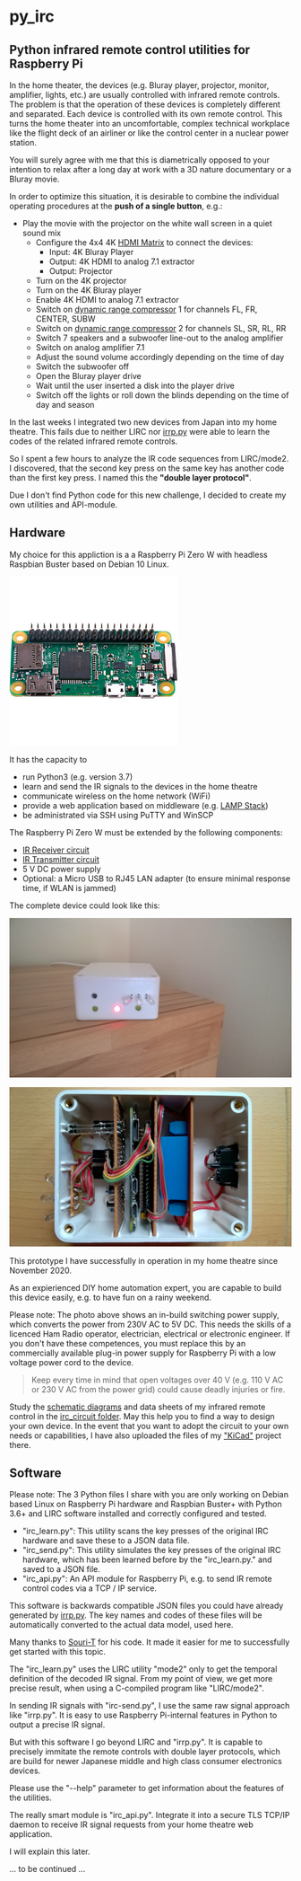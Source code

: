 # py_irc
## Python infrared remote control utilities for Raspberry Pi ##

In the home theater, the devices (e.g. Bluray player, projector, monitor, amplifier, lights, etc.) are usually controlled with infrared remote controls. The problem is that the operation of these devices is completely different and separated. Each device is controlled with its own remote control. This turns the home theater into an uncomfortable, complex technical workplace like the flight deck of an airliner or like the control center in a nuclear power station.

You will surely agree with me that this is diametrically opposed to your intention to relax after a long day at work with a 3D nature documentary or a Bluray movie.

In order to optimize this situation, it is desirable to combine the individual operating procedures at the **push of a single button**, e.g.:
 * Play the movie with the projector on the white wall screen in a quiet sound mix
   * Configure the 4x4 4K [HDMI Matrix](images/hdmi_2.0_4k_matrix_4x4.jpg) to connect the devices:
     * Input: 4K Bluray Player
     * Output: 4K HDMI to analog 7.1 extractor
     * Output: Projector
   * Turn on the 4K projector
   * Turn on the 4K Bluray player
   * Enable 4K HDMI to analog 7.1 extractor
   * Switch on [dynamic range compressor](https://en.wikipedia.org/wiki/Dynamic_range_compression) 1 for channels FL, FR, CENTER, SUBW
   * Switch on [dynamic range compressor](https://en.wikipedia.org/wiki/Dynamic_range_compression) 2 for channels SL, SR, RL, RR
   * Switch 7 speakers and a subwoofer line-out to the analog amplifier
   * Switch on analog amplifier 7.1
   * Adjust the sound volume accordingly depending on the time of day
   * Switch the subwoofer off
   * Open the Bluray player drive
   * Wait until the user inserted a disk into the player drive 
   * Switch off the lights or roll down the blinds depending on the time of day and season

In the last weeks I integrated two new devices from Japan into my home theatre. This fails due to neither LIRC nor [irrp.py](https://github.com/souri-t/RemoteControl-RPI/blob/master/remote/bin/irrp) were able to learn the codes of the related infrared remote controls. 

So I spent a few hours to analyze the IR code sequences from LIRC/mode2. I discovered, that the second key press on the same key has another code than the first key press. I named this the **"double layer protocol"**.

Due I don't find Python code for this new challenge, I decided to create my own utilities and API-module.

## Hardware ##

My choice for this appliction is a a Raspberry Pi Zero W with headless Raspbian Buster based on Debian 10 Linux. 

![Raspberry Pi Zero WH](images/rpi_zero_w.jpg)

It has the capacity to 
  * run Python3 (e.g. version 3.7)
  * learn and send the IR signals to the devices in the home theatre
  * communicate wireless on the home network (WiFi)
  * provide a web application based on middleware (e.g. [LAMP Stack](https://www.linuxbabe.com/debian/install-lamp-stack-debian-10-buster))
  * be administrated via SSH using PuTTY and WinSCP

The Raspberry Pi Zero W must be extended by the following components:
  * [IR Receiver circuit](irc_circuit/irc_circuit.pdf)
  * [IR Transmitter circuit](irc_circuit/irc_circuit.pdf)
  * 5 V DC power supply
  * Optional: a Micro USB to RJ45 LAN adapter (to ensure minimal response time, if WLAN is jammed)

The complete device could look like this:

![Infrared Remote Control outside](images/rpi_irc_1.png)

![Infrared Remote Control inside](images/rpi_irc_2.png)

This prototype I have successfully in operation in my home theatre since November 2020.

As an expierienced DIY home automation expert, you are capable to build this device easily, e.g. to have fun on a rainy weekend.

Please note:
The photo above shows an in-build switching power supply, which converts the power from 230V AC to 5V DC. This needs the skills of a licenced Ham Radio operator, electrician, electrical or electronic engineer. If you don't have these competences, you must replace this by an commercially available plug-in power supply for Raspberry Pi with a low voltage power cord to the device. 

> Keep every time in mind that open voltages over 40 V (e.g. 110 V AC or 230 V AC from the power grid) could cause deadly injuries or fire.

Study the [schematic diagrams](irc_circuit/irc_circuit.pdf) and data sheets of my infrared remote control in the [irc_circuit folder](irc_circuit).
May this help you to find a way to design your own device. In the event that you want to adopt the circuit to your own needs or capabilities, I have also uploaded the files of my ["KiCad"](https://www.kicad.org/) project there.

## Software ##

Please note: The 3 Python files I share with you are only working on Debian based Linux on Raspberry Pi hardware and Raspbian Buster+ with Python 3.6+ and LIRC software installed and correctly configured and tested.

  * "irc_learn.py": This utility scans the key presses of the original IRC hardware and save these to a JSON data file.
  * "irc_send.py": This utility simulates the key presses of the original IRC hardware, which has been learned before by the "irc_learn.py." and saved to a JSON file.
  * "irc_api.py": An API module for Raspberry Pi, e.g. to send IR remote control codes via a TCP / IP service.

This software is backwards compatible JSON files you could have already generated by [irrp.py](https://github.com/souri-t/RemoteControl-RPI/blob/master/remote/bin/irrp). The key names and codes of these files will be automatically converted to the actual data model, used here. 

Many thanks to [Souri-T](https://github.com/souri-t) for his code. It made it easier for me to successfully get started with this topic.

The "irc_learn.py" uses the LIRC utility "mode2" only to get the temporal definition of the decoded IR signal. From my point of view, we get more precise result, when using a C-compiled program like "LIRC/mode2".

In sending IR signals with "irc-send.py", I use the same raw signal approach like "irrp.py". It is easy to use Raspberry Pi-internal features in Python to output a precise IR signal. 

But with this software I go beyond LIRC and "irrp.py". It is capable to precisely immitate the remote controls with double layer protocols, which are build for newer Japanese middle and high class consumer electronics devices.

Please use the "--help" parameter to get information about the features of the utilities.

The really smart module is "irc_api.py". Integrate it into a secure TLS TCP/IP daemon to receive IR signal requests from your home theatre web application.

I will explain this later.

... to be continued ...
